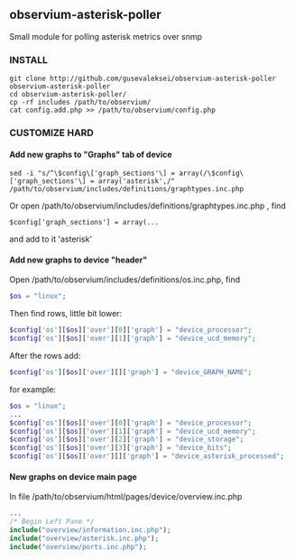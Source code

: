 ## observium-asterisk-poller
Small module for polling asterisk metrics over snmp


### INSTALL
```
git clone http://github.com/gusevaleksei/observium-asterisk-poller observium-asterisk-poller
cd observium-asterisk-poller/
cp -rf includes /path/to/observium/
cat config.add.php >> /path/to/observium/config.php
```

### CUSTOMIZE HARD

#### Add new graphs to "Graphs" tab of device
```
sed -i "s/^\$config\['graph_sections'\] = array(/\$config\['graph_sections'\] = array('asterisk',/" /path/to/observium/includes/definitions/graphtypes.inc.php
```
Or open /path/to/observium/includes/definitions/graphtypes.inc.php , find
```
$config['graph_sections'] = array(...
```
and add to it 'asterisk'

#### Add new graphs to device "header"

Open /path/to/observium/includes/definitions/os.inc.php, find
```php
$os = "linux";
```
Then find rows, little bit lower:
```php
$config['os'][$os]['over'][0]['graph'] = "device_processor";
$config['os'][$os]['over'][1]['graph'] = "device_ucd_memory";
```
After the rows add:
```php
$config['os'][$os]['over'][]['graph'] = "device_GRAPH_NAME";
```
for example:
```php
$os = "linux";
...
$config['os'][$os]['over'][0]['graph'] = "device_processor";
$config['os'][$os]['over'][1]['graph'] = "device_ucd_memory";
$config['os'][$os]['over'][2]['graph'] = "device_storage";
$config['os'][$os]['over'][3]['graph'] = "device_bits";
$config['os'][$os]['over'][]['graph'] = "device_asterisk_processed";
```

#### New graphs on device main page

In file /path/to/observium/html/pages/device/overview.inc.php
```php
...
/* Begin Left Pane */
include("overview/information.inc.php");
include("overview/asterisk.inc.php");
include("overview/ports.inc.php");
```

